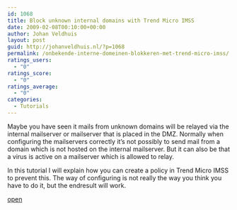 ```yaml
---
id: 1068
title: Block unknown internal domains with Trend Micro IMSS
date: 2009-02-08T00:10:00+00:00
author: Johan Veldhuis
layout: post
guid: http://johanveldhuis.nl/?p=1068
permalink: /onbekende-interne-domeinen-blokkeren-met-trend-micro-imss/
ratings_users:
  - "0"
ratings_score:
  - "0"
ratings_average:
  - "0"
categories:
  - Tutorials
---
```

Maybe you have seen it mails from unknown domains will be relayed via the internal mailserver or mailserver that is placed in the DMZ. Normally when configuring the mailservers correctly it&#8217;s not possibly to send mail from a domain which is not hosted on the internal mailserver. But it can also be that a virus is active on a mailserver which is allowed to relay.

In this tutorial I will explain how you can create a policy in Trend Micro IMSS to prevent this. The way of configuring is not really the way you think you have to do it, but the endresult will work.

[open](http://johanveldhuis.nl/?page_id=1049&lang=en)